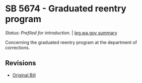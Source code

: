 # SB 5674 - Graduated reentry program
*Status: Prefiled for introduction.* | [leg.wa.gov summary](https://app.leg.wa.gov/billsummary?BillNumber=5674&Year=2021)

Concerning the graduated reentry program at the department of corrections.

## Revisions
* [Original Bill](1/)